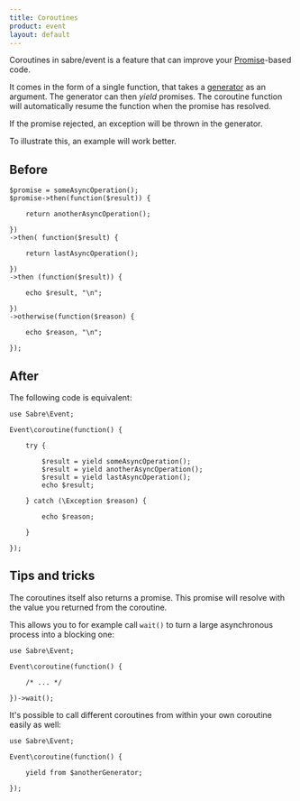 ```yaml
---
title: Coroutines
product: event
layout: default
---
```


Coroutines in sabre/event is a feature that can improve your [Promise][1]-based
code.

It comes in the form of a single function, that takes a [generator][2] as an
argument. The generator can then _yield_ promises. The coroutine function will
automatically resume the function when the promise has resolved.

If the promise rejected, an exception will be thrown in the generator.

To illustrate this, an example will work better.

Before
------

    $promise = someAsyncOperation();
    $promise->then(function($result)) {

        return anotherAsyncOperation();

    })
    ->then( function($result) {

        return lastAsyncOperation();

    })
    ->then (function($result)) {

        echo $result, "\n";

    })
    ->otherwise(function($reason) {

        echo $reason, "\n";

    });


After
-----

The following code is equivalent:


    use Sabre\Event;

    Event\coroutine(function() {

        try {

            $result = yield someAsyncOperation();
            $result = yield anotherAsyncOperation();
            $result = yield lastAsyncOperation();
            echo $result;

        } catch (\Exception $reason) {

            echo $reason;

        }

    });


Tips and tricks
---------------

The coroutines itself also returns a promise. This promise will resolve with
the value you returned from the coroutine.

This allows you to for example call `wait()` to turn a large asynchronous
process into a blocking one:

    use Sabre\Event;

    Event\coroutine(function() {

        /* ... */

    })->wait();


It's possible to call different coroutines from within your own coroutine
easily as well:


    use Sabre\Event;

    Event\coroutine(function() {

        yield from $anotherGenerator;

    });


[1]: /event/promise/
[2]: http://php.net/manual/en/language.generators.overview.php
